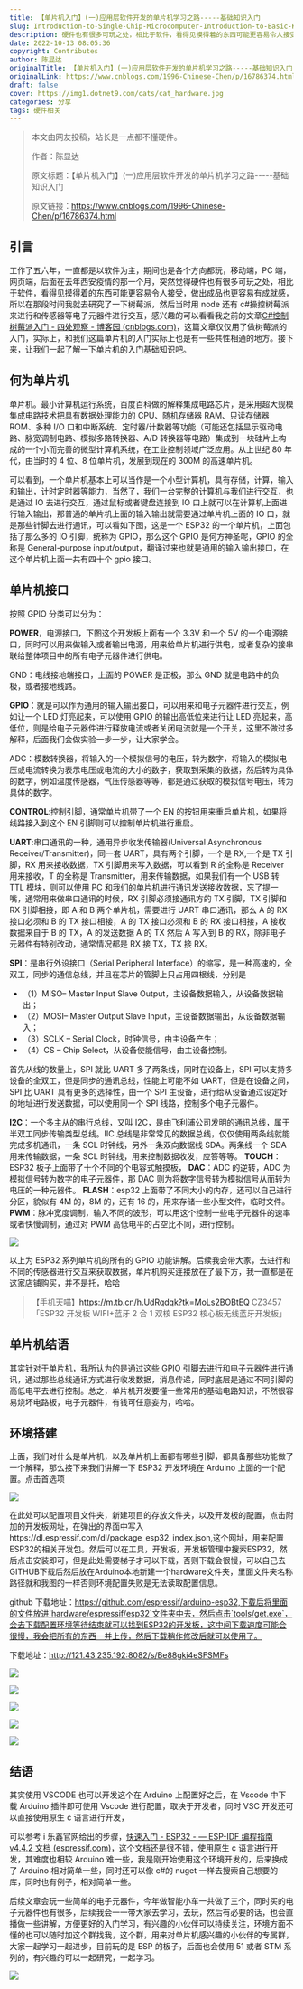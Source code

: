 ```yaml
---
title: 【单片机入门】(一)应用层软件开发的单片机学习之路-----基础知识入门
slug: Introduction-to-Single-Chip-Microcomputer-Introduction-to-Basic-Knowledge
description: 硬件也有很多可玩之处，相比于软件，看得见摸得着的东西可能更容易令人接受，做出成品也更容易有成就感
date: 2022-10-13 08:05:36
copyright: Contributes
author: 陈显达
originalTitle: 【单片机入门】(一)应用层软件开发的单片机学习之路-----基础知识入门
originalLink: https://www.cnblogs.com/1996-Chinese-Chen/p/16786374.html
draft: false
cover: https://img1.dotnet9.com/cats/cat_hardware.jpg
categories: 分享
tags: 硬件相关
---
```


> 本文由网友投稿，站长是一点都不懂硬件。
>
> 作者：陈显达
>
> 原文标题：【单片机入门】(一)应用层软件开发的单片机学习之路-----基础知识入门
>
> 原文链接：https://www.cnblogs.com/1996-Chinese-Chen/p/16786374.html

## 引言

工作了五六年，一直都是以软件为主，期间也是各个方向都玩，移动端，PC 端，网页端，后面在去年西安疫情的那一个月，突然觉得硬件也有很多可玩之处，相比于软件，看得见摸得着的东西可能更容易令人接受，做出成品也更容易有成就感，所以在那段时间我就去研究了一下树莓派，然后当时用 node 还有 c#操控树莓派来进行和传感器等电子元器件进行交互，感兴趣的可以看看我之前的文章[C#控制树莓派入门 - 四处观察 - 博客园 (cnblogs.com)](https://www.cnblogs.com/1996-Chinese-Chen/p/15940379.html)，这篇文章仅仅用了做树莓派的入门，实际上，和我们这篇单片机的入门实际上也是有一些共性相通的地方。接下来，让我们一起了解一下单片机的入门基础知识吧。

## 何为单片机

单片机。最小计算机运行系统，百度百科做的解释集成电路芯片，是采用超大规模集成电路技术把具有数据处理能力的 CPU、随机存储器 RAM、只读存储器 ROM、多种 I/O 口和中断系统、定时器/计数器等功能（可能还包括显示驱动电路、脉宽调制电路、模拟多路转换器、A/D 转换器等电路）集成到一块硅片上构成的一个小而完善的微型计算机系统，在工业控制领域广泛应用。从上世纪 80 年代，由当时的 4 位、8 位单片机，发展到现在的 300M 的高速单片机。

可以看到，一个单片机基本上可以当作是一个小型计算机，具有存储，计算，输入和输出，计时定时器等能力，当然了，我们一台完整的计算机与我们进行交互，也是通过 IO 去进行交互，通过鼠标或者键盘连接到 IO 口上就可以在计算机上面进行输入输出，那普通的单片机上面的输入输出就需要通过单片机上面的 IO 口，就是那些针脚去进行通讯，可以看如下图，这是一个 ESP32 的一个单片机，上面包括了那么多的 IO 引脚，统称为 GPIO，那么这个 GPIO 是何方神圣呢，GPIO 的全称是 General-purpose input/output，翻译过来也就是通用的输入输出接口，在这个单片机上面一共有四十个 gpio 接口。

## 单片机接口

按照 GPIO 分类可以分为：

**POWER**，电源接口，下图这个开发板上面有一个 3.3V 和一个 5V 的一个电源接口，同时可以用来做输入或者输出电源，用来给单片机进行供电，或者复杂的接串联给整体项目中的所有电子元器件进行供电。

GND：电线接地端接口，上面的 POWER 是正极，那么 GND 就是电路中的负极，或者接地线路。

**GPIO**：就是可以作为通用的输入输出接口，可以用来和电子元器件进行交互，例如让一个 LED 灯亮起来，可以使用 GPIO 的输出高低位来进行让 LED 亮起来，高低位，则是给电子元器件进行释放电流或者关闭电流就是一个开关，这里不做过多解释，后面我们会做实验一步一步，让大家学会。

ADC：模数转换器，将输入的一个模拟信号的电压，转为数字，将输入的模拟电压或电流转换为表示电压或电流的大小的数字，获取到采集的数据，然后转为具体的数字，例如温度传感器，气压传感器等等，都是通过获取的模拟信号电压，转为具体的数字。

**CONTROL**:控制引脚，通常单片机带了一个 EN 的按钮用来重启单片机，如果将线路接入到这个 EN 引脚则可以控制单片机进行重启。

**UART**:串口通讯的一种，通用异步收发传输器(Universal Asynchronous Receiver/Transmitter)，同一套 UART，具有两个引脚，一个是 RX,一个是 TX 引脚，RX 用来接收数据，TX 引脚用来写入数据，可以看到 R 的全称是 Receiver 用来接收，T 的全称是 Transmitter，用来传输数据，如果我们有一个 USB 转 TTL 模块，则可以使用 PC 和我们的单片机进行通讯发送接收数据，忘了提一嘴，通常用来做串口通讯的时候，RX 引脚必须接通讯方的 TX 引脚，TX 引脚和 RX 引脚相接，即 A 和 B 两个单片机，需要进行 UART 串口通讯，那么 A 的 RX 接口必须和 B 的 TX 接口相接，A 的 TX 接口必须和 B 的 RX 接口相接，A 接收数据来自于 B 的 TX，A 的发送数据 A 的 TX 然后 A 写入到 B 的 RX，除非电子元器件有特别改动，通常情况都是 RX 接 TX，TX 接 RX。

**SPI**：是串行外设接口（Serial Peripheral Interface）的缩写，是一种高速的，全双工，同步的通信总线，并且在芯片的管脚上只占用四根线，分别是

- （1）MISO– Master Input Slave Output，主设备数据输入，从设备数据输出；
- （2）MOSI– Master Output Slave Input，主设备数据输出，从设备数据输入；
- （3）SCLK – Serial Clock，时钟信号，由主设备产生；
- （4）CS – Chip Select，从设备使能信号，由主设备控制。

首先从线的数量上，SPI 就比 UART 多了两条线，同时在设备上，SPI 可以支持多设备的全双工，但是同步的通讯总线，性能上可能不如 UART，但是在设备之间，SPI 比 UART 具有更多的选择性，由一个 SPI 主设备，进行给从设备通过设定好的地址进行发送数据，可以使用同一个 SPI 线路，控制多个电子元器件。

**I2C**：一个多主从的串行总线，又叫 I2C，是由飞利浦公司发明的通讯总线，属于半双工同步传输类型总线。IIC 总线是非常常见的数据总线，仅仅使用两条线就能完成多机通讯，一条 SCL 时钟线，另外一条双向数据线 SDA。两条线一个 SDA 用来传输数据，一条 SCL 时钟线，用来控制数据收发，应答等等。
**TOUCH**：ESP32 板子上面带了十个不同的个电容式触摸板，
**DAC**：ADC 的逆转，ADC 为模拟信号转为数字的电子元器件，那 DAC 则为将数字信号转为模拟信号从而转为电压的一种元器件。
**FLASH**：esp32 上面带了不同大小的内存，还可以自己进行分区，貌似有 4M 的，8M 的，还有 16 的，用来存储一些小型文件，临时文件。
**PWM**：脉冲宽度调制，输入不同的波形，可以用这个控制一些电子元器件的速率或者快慢调制，通过对 PWM 高低电平的占空比不同，进行控制。

![](https://img1.dotnet9.com/cats/cat_hardware.jpg)

以上为 ESP32 系列单片机的所有的 GPIO 功能讲解。后续我会带大家，去进行和不同的传感器进行交互来获取数据，单片机购买连接放在了最下方，我一直都是在这家店铺购买，并不是托，哈哈

> 【手机天喵】https://m.tb.cn/h.UdRqdqk?tk=MoLs2BOBtEQ CZ3457 「ESP32 开发板 WIFI+蓝牙 2 合 1 双核 ESP32 核心板无线蓝牙开发板」

## 单片机结语

其实针对于单片机，我所认为的是通过这些 GPIO 引脚去进行和电子元器件进行通讯，通过那些总线通讯方式进行收发数据，消息传递，同时底层是通过不同引脚的高低电平去进行控制。总之，单片机开发要懂一些常用的基础电路知识，不然很容易烧坏电路板，电子元器件，有钱可任意妄为，哈哈。

## 环境搭建

上面，我们对什么是单片机，以及单片机上面都有哪些引脚，都具备那些功能做了一个解释，那么接下来我们讲解一下 ESP32 开发环境在 Arduino 上面的一个配置。点击首选项

![](https://img1.dotnet9.com/2022/10/0501.png)

在此处可以配置项目文件夹，新建项目的存放文件夹，以及开发板的配置，点击附加的开发板网址，在弹出的界面中写入https://dl.espressif.com/dl/package_esp32_index.json,这个网址，用来配置ESP32的相关开发包。然后可以在工具，开发板，开发板管理中搜索ESP32，然后点击安装即可，但是此处需要梯子才可以下载，否则下载会很慢，可以自己去GITHUB下载后然后放在Arduino本地新建一个hardware文件夹，里面文件夹名称路径就和我图的一样否则环境配置失败是无法读取配置信息。

github 下载地址：https://github.com/espressif/arduino-esp32,下载后将里面的文件放进`hardware/espressif/esp32`文件夹中去，然后点击`tools/get.exe`，会去下载配置环境等待结束就可以找到ESP32的开发板，这中间下载速度可能会很慢，我会把所有的东西一并上传，然后下载稍作修改后就可以使用了。

下载地址：http://121.43.235.192:8082/s/Be88gki4eSFSMFs

![](https://img1.dotnet9.com/2022/10/0502.png)

![](https://img1.dotnet9.com/2022/10/0503.png)

![](https://img1.dotnet9.com/2022/10/0504.png)

![](https://img1.dotnet9.com/2022/10/0505.png)

![](https://img1.dotnet9.com/2022/10/0506.png)

## 结语

其实使用 VSCODE 也可以开发这个在 Arduino 上配置好之后，在 Vscode 中下载 Arduino 插件即可使用 Vscode 进行配置，取决于开发者，同时 VSC 开发还可以直接使用原生 c 语言进行开发，

可以参考 i 乐鑫官网给出的步骤，[快速入门 - ESP32 - — ESP-IDF 编程指南 v4.4.2 文档 (espressif.com)](https://docs.espressif.com/projects/esp-idf/zh_CN/stable/esp32/get-started/index.html)，这个文档还是很不错，使用原生 c 语言进行开发，其难度也相较 Arduino 难一些，我是刚开始使用这个环境开发的，后来换成了 Arduino 相对简单一些，同时还可以像 c#的 nuget 一样去搜索自己想要的库，同时也有例子，相对简单一些。

后续文章会玩一些简单的电子元器件，今年做智能小车一共做了三个，同时买的电子元器件也有很多，后续我会一一带大家去学习，去玩，然后有必要的话，也会直播做一些讲解，方便更好的入门学习，有兴趣的小伙伴可以持续关注，环境方面不懂的也可以随时加这个群找我，这个群，用来对单片机感兴趣的小伙伴的专属群，大家一起学习一起进步，目前玩的是 ESP 的板子，后面也会使用 51 或者 STM 系列的，有兴趣的可以一起研究，一起学习。

![](https://img1.dotnet9.com/2022/10/0507.png)
